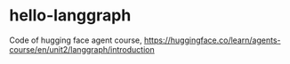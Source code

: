 # hello-langgraph

Code of hugging face agent course, https://huggingface.co/learn/agents-course/en/unit2/langgraph/introduction
